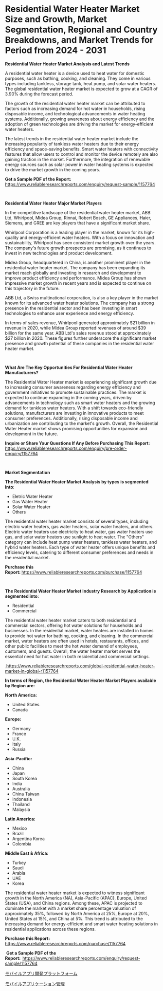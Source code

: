 <p><h1>Residential Water Heater Market Size and Growth, Market Segmentation, Regional and Country Breakdowns, and Market Trends for Period from 2024 -  2031</h1></p><p><strong>Residential Water Heater Market Analysis and Latest Trends</strong></p>
<p><p>A residential water heater is a device used to heat water for domestic purposes, such as bathing, cooking, and cleaning. They come in various types including tankless, storage tank, heat pump, and solar water heaters. The global residential water heater market is expected to grow at a CAGR of 3.90% during the forecast period.</p><p>The growth of the residential water heater market can be attributed to factors such as increasing demand for hot water in households, rising disposable income, and technological advancements in water heating systems. Additionally, growing awareness about energy efficiency and the adoption of green technologies are driving the market for energy-efficient water heaters.</p><p>The latest trends in the residential water heater market include the increasing popularity of tankless water heaters due to their energy efficiency and space-saving benefits. Smart water heaters with connectivity features that allow users to control and monitor the device remotely are also gaining traction in the market. Furthermore, the integration of renewable energy sources such as solar power in water heating systems is expected to drive the market growth in the coming years.</p></p>
<p><strong>Get a Sample PDF of the Report:&nbsp;</strong> <a href="https://www.reliableresearchreports.com/enquiry/request-sample/1157764">https://www.reliableresearchreports.com/enquiry/request-sample/1157764</a></p>
<p>&nbsp;</p>
<p><strong>Residential Water Heater Major Market Players</strong></p>
<p><p>In the competitive landscape of the residential water heater market, ABB Ltd, Whirlpool, Midea Group, Rinnai, Robert Bosch, GE Appliances, Haier, Siemens, and GREE are key players that have a significant market share. </p><p>Whirlpool Corporation is a leading player in the market, known for its high-quality and energy-efficient water heaters. With a focus on innovation and sustainability, Whirlpool has seen consistent market growth over the years. The company's future growth prospects are promising, as it continues to invest in new technologies and product development.</p><p>Midea Group, headquartered in China, is another prominent player in the residential water heater market. The company has been expanding its market reach globally and investing in research and development to improve product efficiency and performance. Midea Group has shown impressive market growth in recent years and is expected to continue on this trajectory in the future.</p><p>ABB Ltd, a Swiss multinational corporation, is also a key player in the market known for its advanced water heater solutions. The company has a strong presence in the residential sector and has been investing in smart technologies to enhance user experience and energy efficiency.</p><p>In terms of sales revenue, Whirlpool generated approximately $21 billion in revenue in 2020, while Midea Group reported revenues of around $39 billion for the same year. ABB Ltd's sales revenue stood at approximately $27 billion in 2020. These figures further underscore the significant market presence and growth potential of these companies in the residential water heater market.</p></p>
<p>&nbsp;</p>
<p><strong>What Are The Key Opportunities For Residential Water Heater Manufacturers?</strong></p>
<p><p>The Residential Water Heater market is experiencing significant growth due to increasing consumer awareness regarding energy efficiency and government initiatives to promote sustainable practices. The market is expected to continue expanding in the coming years, driven by advancements in technology such as smart water heaters and the growing demand for tankless water heaters. With a shift towards eco-friendly solutions, manufacturers are investing in innovative products to meet consumer preferences. Additionally, rising disposable income and urbanization are contributing to the market's growth. Overall, the Residential Water Heater market shows promising opportunities for expansion and development in the future.</p></p>
<p><strong>Inquire or Share Your Questions If Any Before Purchasing This Report:</strong> <a href="https://www.reliableresearchreports.com/enquiry/pre-order-enquiry/1157764">https://www.reliableresearchreports.com/enquiry/pre-order-enquiry/1157764</a></p>
<p>&nbsp;</p>
<p><strong>Market Segmentation</strong></p>
<p><strong>The Residential Water Heater Market Analysis by types is segmented into:</strong></p>
<p><ul><li>Eletric Water Heater</li><li>Gas Water Heater</li><li>Solar Water Heater</li><li>Others</li></ul></p>
<p><p>The residential water heater market consists of several types, including electric water heaters, gas water heaters, solar water heaters, and others. Electric water heaters use electricity to heat water, gas water heaters use gas, and solar water heaters use sunlight to heat water. The "Others" category can include heat pump water heaters, tankless water heaters, and hybrid water heaters. Each type of water heater offers unique benefits and efficiency levels, catering to different consumer preferences and needs in the residential market.</p></p>
<p><strong>Purchase this Report:&nbsp;</strong><a href="https://www.reliableresearchreports.com/purchase/1157764">https://www.reliableresearchreports.com/purchase/1157764</a></p>
<p>&nbsp;</p>
<p><strong>The Residential Water Heater Market Industry Research by Application is segmented into:</strong></p>
<p><ul><li>Residential</li><li>Commercial</li></ul></p>
<p><p>The residential water heater market caters to both residential and commercial sectors, offering hot water solutions for households and businesses. In the residential market, water heaters are installed in homes to provide hot water for bathing, cooking, and cleaning. In the commercial market, water heaters are often used in hotels, restaurants, offices, and other public facilities to meet the hot water demand of employees, customers, and guests. Overall, the water heater market serves the essential need for hot water in both residential and commercial settings.</p></p>
<p><a href="https://www.reliableresearchreports.com/global-residential-water-heater-market-in-global-r1157764">&nbsp;https://www.reliableresearchreports.com/global-residential-water-heater-market-in-global-r1157764</a></p>
<p><strong>In terms of Region, the Residential Water Heater Market Players available by Region are:</strong></p>
<p>
    <p> <strong> North America: </strong>
        <ul>
            <li>United States</li>
            <li>Canada</li>
        </ul>
        </p> 
    <p> <strong> Europe: </strong>
        <ul>
            <li>Germany</li>
            <li>France</li>
            <li>U.K.</li>
            <li>Italy</li>
            <li>Russia</li>
        </ul>
        </p> 
    <p> <strong> Asia-Pacific: </strong>
        <ul>
            <li>China</li>
            <li>Japan</li>
            <li>South Korea</li>
            <li>India</li>
            <li>Australia</li>
            <li>China Taiwan</li>
            <li>Indonesia</li>
            <li>Thailand</li>
            <li>Malaysia</li>
        </ul>
        </p> 
    <p> <strong> Latin America: </strong>
        <ul>
            <li>Mexico</li>
            <li>Brazil</li>
            <li>Argentina Korea</li>
            <li>Colombia</li>
        </ul>
        </p> 
    <p> <strong> Middle East & Africa: </strong>
        <ul>
            <li>Turkey</li>
            <li>Saudi</li>
            <li>Arabia</li>
            <li>UAE</li>
            <li>Korea</li>
        </ul>
    </p>
    </p>
<p><p>The residential water heater market is expected to witness significant growth in the North America (NA), Asia-Pacific (APAC), Europe, United States (USA), and China regions. Among these, APAC is projected to dominate the market with a market share percentage valuation of approximately 35%, followed by North America at 25%, Europe at 20%, United States at 15%, and China at 5%. This trend is attributed to the increasing demand for energy-efficient and smart water heating solutions in residential applications across these regions.</p></p>
<p><strong>Purchase this Report: </strong><a href="https://www.reliableresearchreports.com/purchase/1157764">https://www.reliableresearchreports.com/purchase/1157764</a></p>
<p>&nbsp;<strong>Get a Sample PDF of the Report:&nbsp;&nbsp;</strong><a href="https://www.reliableresearchreports.com/enquiry/request-sample/1157764">https://www.reliableresearchreports.com/enquiry/request-sample/1157764</a></p>
<p><strong></strong></p>
<p><p><a href="https://github.com/laurenreichert/Market-Research-Report-List-1/blob/main/738981221444.md">モバイルアプリ開発プラットフォーム</a></p><p><a href="https://github.com/RodHoppe07/Market-Research-Report-List-1/blob/main/393643721445.md">モバイルアプリケーション管理</a></p></p>